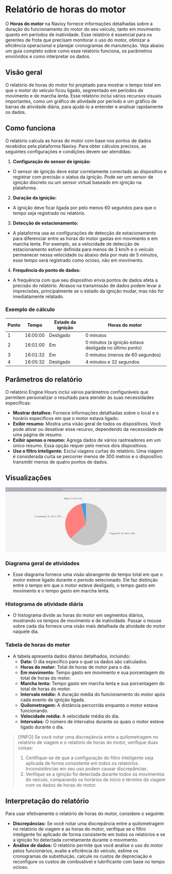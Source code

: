 # Relatório de horas do motor

O **Horas do motor** na Navixy fornece informações detalhadas sobre a duração do funcionamento do motor do seu veículo, tanto em movimento quanto em períodos de inatividade. Esse relatório é essencial para os gerentes de frota que precisam monitorar o uso do motor, otimizar a eficiência operacional e planejar cronogramas de manutenção. Veja abaixo um guia completo sobre como esse relatório funciona, os parâmetros envolvidos e como interpretar os dados.

## Visão geral

O relatório de horas do motor foi projetado para mostrar o tempo total em que o motor do veículo ficou ligado, segmentado em períodos de movimento e de marcha lenta. Esse relatório inclui vários recursos visuais importantes, como um gráfico de atividade por período e um gráfico de barras de atividade diária, para ajudá-lo a entender e analisar rapidamente os dados.

## Como funciona

O relatório calcula as horas do motor com base nos pontos de dados recebidos pela plataforma Navixy. Para obter cálculos precisos, as seguintes configurações e condições devem ser atendidas:

1. **Configuração do sensor de ignição:**
  - O sensor de ignição deve estar corretamente conectado ao dispositivo e registrar com precisão o status da ignição. Pode ser um sensor de ignição discreto ou um sensor virtual baseado em ignição na plataforma.
2. **Duração da ignição:**
  - A ignição deve ficar ligada por pelo menos 60 segundos para que o tempo seja registrado no relatório.
3. **Detecção de estacionamento:**
  - A plataforma usa as configurações de detecção de estacionamento para diferenciar entre as horas do motor gastas em movimento e em marcha lenta. Por exemplo, se a velocidade de detecção de estacionamento estiver definida para menos de 3 km/h e o veículo permanecer nessa velocidade ou abaixo dela por mais de 5 minutos, esse tempo será registrado como ocioso, não em movimento.
4. **Frequência do ponto de dados:**
  - A frequência com que seu dispositivo envia pontos de dados afeta a precisão do relatório. Atrasos na transmissão de dados podem levar a imprecisões, principalmente se o estado da ignição mudar, mas não for imediatamente relatado.

### Exemplo de cálculo

| Ponto | Tempo | Estado da ignição | Horas do motor |
| --- | --- | --- | --- |
| 1   | 16:00:00 | Desligado | 0 minutos |
| 2   | 16:01:00 | Em  | 0 minutos (a ignição estava desligada no último ponto) |
| 3   | 16:01:32 | Em  | 0 minutos (menos de 60 segundos) |
| 4   | 16:05:32 | Desligado | 4 minutos e 32 segundos |

## Parâmetros do relatório

O relatório Engine Hours inclui vários parâmetros configuráveis que permitem personalizar o resultado para atender às suas necessidades específicas:

- **Mostrar detalhes:** Fornece informações detalhadas sobre o local e o horário específicos em que o motor estava ligado.
- **Exibir resumo:** Mostra uma visão geral de todos os dispositivos. Você pode ativar ou desativar esse recurso, dependendo da necessidade de uma página de resumo.
- **Exibir apenas o resumo:** Agrega dados de vários rastreadores em um único resumo. Essa opção requer pelo menos dois dispositivos.
- **Use o filtro inteligente:** Exclui viagens curtas do relatório. Uma viagem é considerada curta se percorrer menos de 300 metros e o dispositivo transmitir menos de quatro pontos de dados.

## Visualizações

![image-20240815-010415.png](attachments/image-20240815-010415.png)

### Diagrama geral de atividades

- Esse diagrama fornece uma visão abrangente do tempo total em que o motor esteve ligado durante o período selecionado. Ele faz distinção entre o tempo em que o motor esteve desligado, o tempo gasto em movimento e o tempo gasto em marcha lenta.

### Histograma de atividade diária

- O histograma divide as horas do motor em segmentos diários, mostrando os tempos de movimento e de inatividade. Passar o mouse sobre cada dia fornece uma visão mais detalhada da atividade do motor naquele dia.

### Tabela de horas do motor

- A tabela apresenta dados diários detalhados, incluindo:
  - **Data:** O dia específico para o qual os dados são calculados.
  - **Horas do motor:** Total de horas de motor para o dia.
  - **Em movimento:** Tempo gasto em movimento e sua porcentagem do total de horas do motor.
  - **Marcha lenta:** Tempo gasto em marcha lenta e sua porcentagem do total de horas do motor.
  - **Intervalo médio:** A duração média do funcionamento do motor após cada evento de ignição ligada.
  - **Quilometragem:** A distância percorrida enquanto o motor estava funcionando.
  - **Velocidade média:** A velocidade média do dia.
  - **Intervalos:** O número de intervalos durante os quais o motor esteve ligado durante o dia.

> [!INFO]
> Se você notar uma discrepância entre a quilometragem no relatório de viagem e o relatório de horas do motor, verifique duas coisas:
> 1. Certifique-se de que a configuração do filtro inteligente seja aplicada de forma consistente em todos os relatórios. Inconsistências em seu uso podem causar discrepâncias.
> 2. Verifique se a ignição foi detectada durante todos os movimentos do veículo, comparando os horários de início e término da viagem com os dados de horas do motor.

## Interpretação do relatório

Para usar efetivamente o relatório de horas do motor, considere o seguinte:

- **Discrepâncias:** Se você notar uma discrepância entre a quilometragem no relatório de viagem e as horas do motor, verifique se o filtro inteligente foi aplicado de forma consistente em todos os relatórios e se a ignição foi detectada corretamente durante o movimento.
- **Análise de dados:** O relatório permite que você analise o uso do motor pelos funcionários, avalie a eficiência do veículo, estime os cronogramas de substituição, calcule os custos de depreciação e reconfigure os custos de combustível e lubrificante com base no tempo ocioso.